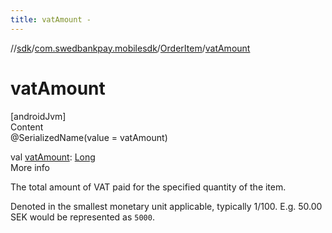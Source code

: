 ```yaml
---
title: vatAmount -
---
```

//[sdk](../../../index)/[com.swedbankpay.mobilesdk](../index)/[OrderItem](index)/[vatAmount](vat-amount)



# vatAmount  
[androidJvm]  
Content  
@SerializedName(value = vatAmount)  
  
val [vatAmount](vat-amount): [Long](https://kotlinlang.org/api/latest/jvm/stdlib/kotlin/-long/index.html)  
More info  


The total amount of VAT paid for the specified quantity of the item.



Denoted in the smallest monetary unit applicable, typically 1/100. E.g. 50.00 SEK would be represented as <code>5000</code>.

  



